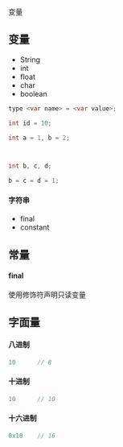 变量


## 变量


* String
* int
* float
* char
* boolean

```java
type <var name> = <var value>;
```


```java
int id = 10;

int a = 1, b = 2;



int b, c, d;

b = c = d = 1;


```

#### 字符串


####

* final
* constant



## 常量





#### final

使用修饰符声明只读变量


## 字面量

#### 八进制

```java
10      // 8
```

#### 十进制

```java
10      // 10
```

#### 十六进制

```java
0x10    // 16
```
